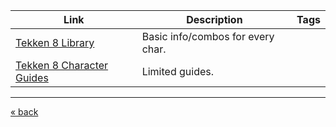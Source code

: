 | Link                           | Description                         | Tags |
| ------------------------------ | ----------------------------------- | ---- |
| [Tekken 8 Library][1]          | Basic info/combos for every char.   |      |
| [Tekken 8 Character Guides][2] | Limited guides.                     |      |

---
[« back](README.md)

[//]: # (Links)
[1]: https://docs.google.com/spreadsheets/u/1/d/e/2PACX-1vTsgbCJNSTKajMNlJvQleJOl0eTiEcV-PbeU0obDg1lsSqmz0lTtcD2k6NzfTPt7Db9Ua2dz1o_34Sv/pubhtml
[2]: https://docs.google.com/spreadsheets/d/1g6HPdKV8gAhdSDMsBPf7VTFGmD7t_abupP3pgsdUm1A/edit#gid=1596849183